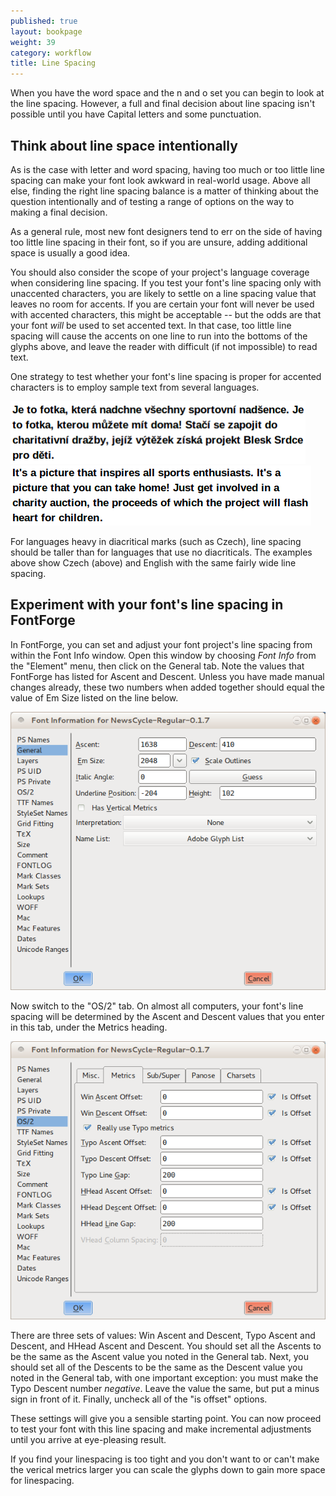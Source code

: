 ```yaml
---
published: true
layout: bookpage
weight: 39
category: workflow
title: Line Spacing
---
```


When you have the word space and the n and o set you can begin to look at the line spacing. However, a full and final decision about line spacing isn't possible until you have Capital letters and some punctuation.

## Think about line space intentionally

As is the case with letter and word spacing, having too much or too little line spacing can make your font look awkward in real-world usage. Above all else, finding the right line spacing balance is a matter of thinking about the question intentionally and of testing a range of options on the way to making a final decision.

As a general rule, most new font designers tend to err on the side of having too little line spacing in their font, so if you are unsure, adding additional space is usually a good idea.

You should also consider the scope of your project's language coverage when considering line spacing. If you test your font's line spacing only with unaccented characters, you are likely to settle on a line spacing value that leaves no room for accents.  If you are certain your font will never be used with accented characters, this might be acceptable -- but the odds are that your font <em>will</em> be used to set accented text.  In that case, too little line spacing will cause the accents on one line to run into the bottoms of the glyphs above, and leave the reader with difficult (if not impossible) to read text.

One strategy to test whether your font's line spacing is proper for accented characters is to employ sample text from several languages.

<img src="images/Selection_043.png" alt="" height="100" width="472">

<img src="images/Selection_044_1.png" alt="" height="96" width="481">

For languages heavy in diacritical marks (such as Czech), line spacing should be taller than for languages that use no diacriticals. The examples above show Czech (above) and English with the same fairly wide line spacing.

## Experiment with your font's line spacing in FontForge

In FontForge, you can set and adjust your font project's line spacing from within the Font Info window. Open this window by choosing <em>Font Info</em> from the "Element" menu, then click on the General tab. Note the values that FontForge has listed for Ascent and Descent. Unless you have made manual changes already, these two numbers when added together should equal the value of Em Size listed on the line below.

<img src="images/fontinfo-generl.png" alt="">

Now switch to the "OS/2" tab. On almost all computers, your font's line spacing will be determined by the Ascent and Descent values that you enter in this tab, under the Metrics heading.

<img src="images/ascents-descents.png" alt="">

There are three sets of values: Win Ascent and Descent, Typo Ascent and Descent, and HHead Ascent and Descent.  You should set all the Ascents to be the same as the Ascent value you noted in the General tab.  Next, you should set all of the Descents to be the same as the Descent value you noted in the General tab, with one important exception: you must make the Typo Descent number <em>negative</em>. Leave the value the same, but put a minus sign in front of it.  Finally, uncheck all of the "is offset" options.

These settings will give you a sensible starting point.  You can now proceed to test your font with this line spacing and make incremental adjustments until you arrive at eye-pleasing result.

If you find your linespacing is too tight and you don't want to or can't make the verical metrics larger you can scale the glyphs down to gain more space for linespacing.
